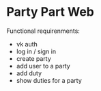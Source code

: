 # Party Part Web
 
Functional requirenments: 

- vk auth
- log in / sign in
- create party
- add user to a party
- add duty
- show duties for a party
